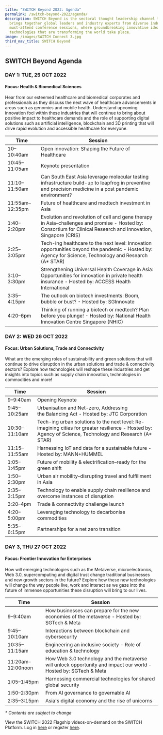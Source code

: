 ```yaml
---
title: "SWITCH Beyond 2022: Agenda"
permalink: /switch-beyond-2022/agenda/
description: SWITCH Beyond is the sectoral thought leadership channel that
  brings together global leaders and industry experts from diverse industries to
  must-attend conference sessions, where groundbreaking innovative ideas and
  technologies that are transforming the world take place.
image: /images/SWITCH Connect 3.jpg
third_nav_title: SWITCH Beyond
---
```

## SWITCH Beyond Agenda

### **DAY 1: TUE, 25 OCT 2022**
#### **Focus: Health & Biomedical Sciences**
Hear from our esteemed healthcare and biomedical corporates and professionals as they discuss the next wave of healthcare advancements in areas such as genomics and mobile health. Understand upcoming innovation foci within these industries that will continue to bring about positive impact to healthcare demands and the role of supporting digital solutions such as artificial intelligence, blockchain and 3D printing that will drive rapid evolution and accessible healthcare for everyone.

| Time | Session | 
| -------- | -------- |
| 10–10:40am  | Open innovation: Shaping the Future of Healthcare |
| 10:45–11:05am | Keynote presentation |
| 11:10–11:50am | Can South East Asia leverage molecular testing infrastructure build-up to leapfrog in preventive and precision medicine in a post pandemic environment? |
| 11:55am–12:35pm | Future of healthcare and medtech investment in Asia |
| 1:40–2:20pm | Evolution and revolution of cell and gene therapy in Asia–challenges and promise - Hosted by: Consortium for Clinical Research and Innovation, Singapore (CRIS) |
| 2:25–3:05pm | Tech-ing healthcare to the next level: Innovation opportunities beyond the pandemic - Hosted by: Agency for Science, Technology and Research (A* STAR)  | 
| 3:10–3:30pm  | Strengthening Universal Health Coverage in Asia: Opportunities for innovation in private health insurance - Hosted by: ACCESS Health International |
| 3:35–4:15pm  | The outlook on biotech investments: Boom, bubble or bust? - Hosted by: SGInnovate |
| 4:20–6pm  | Thinking of running a biotech or medtech? Plan before you plunge! - Hosted by: National Health Innovation Centre Singapore (NHIC) |

### **DAY 2: WED 26 OCT 2022**
#### **Focus: Urban Solutions, Trade and Connectivity**
What are the emerging roles of sustainability and green solutions that will continue to drive disruption in the urban solutions and trade & connectivity sectors? Explore how technologies will reshape these industries and get insights into topics such as supply chain innovation, technologies in commodities and more!

| Time | Session | 
| -------- | -------- |
| 9–9:40am  | Opening Keynote |
| 9:45–10:25am  | Urbanisation and Net-zero, Addressing the Balancing Act - Hosted by: JTC Corporation |
| 10:30–11:10am  | Tech-ing urban solutions to the next level: Re-imagining cities for greater resilience - Hosted by: Agency of Science, Technology and Research (A* STAR) |
| 11:15–11:55am | Harnessing IoT and data for a sustainable future - Hosted by: MANN+HUMMEL |
| 1:05–1:45pm | Future of mobility & electrification–ready for the green shift |
| 1:50–2:30pm | Urban air mobility–disrupting travel and fulfillment in Asia |
| 2:35–3:15pm | Technology to enable supply chain resilience and overcome instances of disruption | 
| 3:20–4pm  | Trade & connectivity challenge launch |
| 4:20–5:00pm  | Leveraging technology to decarbonise commodities |
| 5:35–6:15pm  | Partnerships for a net zero transition |

### **DAY 3, THU 27 OCT 2022**
#### **Focus: Frontier Innovation for Enterprises**
How will emerging technologies such as the Metaverse, microelectronics, Web 3.0, supercomputing and digital trust change traditional businesses and new growth sectors in the future? Explore how these new technologies will change the way people live, work and interact as we gaze into the future of immense opportunities these disruption will bring to our lives.

| Time | Session | 
| -------- | -------- |
| 9–9:40am  | How businesses can prepare for the new economies of the metaverse - Hosted by: SGTech & Meta |
| 9:45–10:10am  | Interactions between blockchain and cybersecurity |
| 10:35–11:15am | Engineering an inclusive society - Role of education & technology |
| 11:20am–12:00noon | How Web 3.0 technology and the metaverse will unlock opportunity and impact our world - Hosted by: SGTech & Meta  |
| 1:05–1:45pm | Harnessing commercial technologies for shared global security |
| 1:50–2:30pm | From AI governance to governable AI |
| 2:35–3:15pm | Asia's digital economy and the rise of unicorns | 

_* Contents are subject to change_

View the SWITCH 2022 Flagship videos-on-demand on the SWITCH Platform. Log in [here](https://community.switchsg.org/login) or register [here](https://community.switchsg.org/register).
